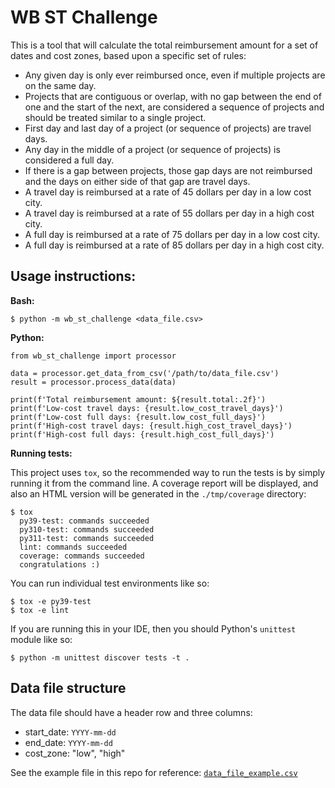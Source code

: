 # WB ST Challenge

This is a tool that will calculate the total reimbursement amount for a set of dates and cost zones, based upon a specific set of rules:

- Any given day is only ever reimbursed once, even if multiple projects are on the same day.
- Projects that are contiguous or overlap, with no gap between the end of one and the start of the next, are considered a sequence of projects and should be treated similar to a single project.
- First day and last day of a project (or sequence of projects) are travel days.
- Any day in the middle of a project (or sequence of projects) is considered a full day.
- If there is a gap between projects, those gap days are not reimbursed and the days on either side of that gap are travel days.
- A travel day is reimbursed at a rate of 45 dollars per day in a low cost city.
- A travel day is reimbursed at a rate of 55 dollars per day in a high cost city.
- A full day is reimbursed at a rate of 75 dollars per day in a low cost city.
- A full day is reimbursed at a rate of 85 dollars per day in a high cost city.

## Usage instructions:

**Bash:**

    $ python -m wb_st_challenge <data_file.csv>

**Python:**

    from wb_st_challenge import processor

    data = processor.get_data_from_csv('/path/to/data_file.csv')
    result = processor.process_data(data)
    
    print(f'Total reimbursement amount: ${result.total:.2f}')
    print(f'Low-cost travel days: {result.low_cost_travel_days}')
    print(f'Low-cost full days: {result.low_cost_full_days}')
    print(f'High-cost travel days: {result.high_cost_travel_days}')
    print(f'High-cost full days: {result.high_cost_full_days}')

**Running tests:**

This project uses `tox`, so the recommended way to run the tests is by simply running it from the command line. A coverage report will be displayed, and also an HTML version will be generated in the `./tmp/coverage` directory:

    $ tox
      py39-test: commands succeeded
      py310-test: commands succeeded
      py311-test: commands succeeded
      lint: commands succeeded
      coverage: commands succeeded
      congratulations :)

You can run individual test environments like so:

    $ tox -e py39-test
    $ tox -e lint

If you are running this in your IDE, then you should Python's `unittest` module like so:

    $ python -m unittest discover tests -t .

## Data file structure

The data file should have a header row and three columns:

- start_date: `YYYY-mm-dd`
- end_date: `YYYY-mm-dd`
- cost_zone: "low", "high"

See the example file in this repo for reference: [`data_file_example.csv`](./data_file_example.csv)  
